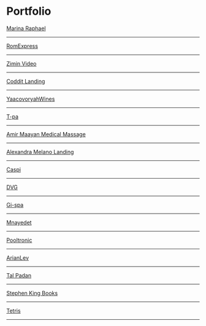 # Portfolio

<a href="https://marinaraphael.com/">Marina Raphael</a>
_____
<a href="https://romexpress.co.il/">RomExpress</a>
_____
<a href="https://zimin.video/">Zimin Video</a>
_____
<a href="https://landing.coditt.com/outsourcing/
">Coddit Landing</a>
_____
<a href="https://yaacovoryahwines.com/">YaacovoryahWines</a>
_____
<a href="https://www.t-pa.co.il/">T-pa</a>
_____
<a href="https://www.amirmassage.co.il/">Amir Maayan Medical Massage</a>
_____
<a href="https://webinar.alexandramelano.com/">Alexandra Melano Landing</a>
_____
<a href="https://www.caspi-group.co.il/">Caspi</a> 
_____
<a href="https://dvg.co.il/">DVG</a> 
_____
<a href="https://www.gi-cpa.co.il/">Gi-spa</a>
_____
<a href="http://mnayedet.co.il/">Mnayedet</a>
_____
<a href="https://www.pooltronic.co.il/">Pooltronic</a>
_____
<a href="https://arianlev-treatments.ussl.co.il/">ArianLev</a>
_____
<a href="http://p36099-290-15677.s290.upress.link/">Tal Padan</a>
_____
<a href="https://nazar-himin.github.io/js-project/">Stephen King Books</a>
_____
<a href="https://nazar-himin.github.io/Tetris/">Tetris</a>
_____
